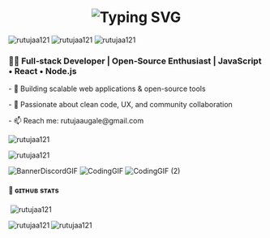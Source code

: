 
<h1 align="center">
  <img src="https://readme-typing-svg.herokuapp.com?font=Inter&size=40&lines=Hi+I'm+Rutuja👋;" alt="Typing SVG"/>
</h1>

<p align="left"> <img src="https://komarev.com/ghpvc/?username=rutujaa121&label=Profile%20views&color=0e75b6&style=flat" alt="rutujaa121" /> 
<img src="https://img.shields.io/github/followers/rutujaa121?style=flat-square)" alt="rutujaa121" />
<img src="https://img.shields.io/github/stars/rutujaa121?style=flat-square" alt="rutujaa121" />
</p>



<h3> 👨‍💻 Full‑stack Developer | Open‑Source Enthusiast | JavaScript • React • Node.js </h3>
<p> - 🔭 Building scalable web applications & open-source tools  </p>
<p> - 💙 Passionate about clean code, UX, and community collaboration </p> 
<p> - 📫 Reach me: rutujaaugale@gmail.com   </p>


<p><img src="https://github.com/user-attachments/assets/faa07296-f4a9-4ecf-b98d-2ca7d22df6c6" alt="rutujaa121" /> </p>

<p><img src="https://github.com/user-attachments/assets/faa07296-f4a9-4ecf-b98d-2ca7d22df6c6" alt="rutujaa121" /> </p>

![BannerDiscordGIF](https://raw.githubusercontent.com/<user>/<repo>/main/assets/yourgif.gif "Coding Cave")
![CodingGIF](https://github.com/user-attachments/assets/6a2f0f9e-fffa-44a0-a8d4-67ae4a12287c)
![CodingGIF (2)](https://github.com/user-attachments/assets/df4883e5-52dd-4646-89bb-b750da816eaf)


<h4>🐙 ɢɪᴛʜᴜʙ sᴛᴀᴛs</h4>
<p>  &nbsp;<img align="center" src="https://github-readme-stats.vercel.app/api?username=rutujaa121&show_icons=true&theme=radical" alt="rutujaa121" /></p>

<p><img align="left" src="https://github-readme-stats.vercel.app/api/top-langs?username=rutujaa121&show_icons=true&locale=en&layout=compact" alt="rutujaa121" /></p>

<p><img align="center" src="https://github-readme-streak-stats.herokuapp.com/?user=rutujaa121&" alt="rutujaa121" /></p>



<!--
<p><img align="center" src="https://github-profile-trophy.vercel.app/?username=rutujaa121&theme=onedark)](https://github.com/ryo-ma/github-profile-trophy" alt="rutujaa121" /> </p>
-->


  
<!--
**rutujaa121/rutujaa121** is a ✨ _special_ ✨ repository because its `README.md` (this file) appears on your GitHub profile.

Here are some ideas to get you started:

- 🔭 I’m currently working on ...
- 🌱 I’m currently learning ...
- 👯 I’m looking to collaborate on ...
- 🤔 I’m looking for help with ...
- 💬 Ask me about ...
- 📫 How to reach me: ...
- 😄 Pronouns: ...
- ⚡ Fun fact: ...
-->
